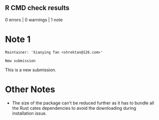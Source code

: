 ## R CMD check results

0 errors | 0 warnings | 1 note

# Note 1

```
Maintainer: 'Xianying Tan <shrektan@126.com>'

New submission
```

This is a new submission.

# Other Notes

- The size of the package can't be reduced further as it has to bundle all the Rust cates dependencies to avoid the downloading during installation issue.
